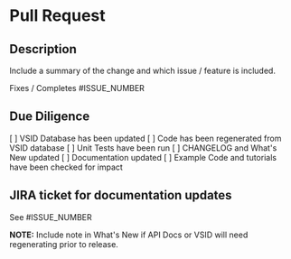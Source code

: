 # Pull Request

## Description

Include a summary of the change and which issue / feature is included.

Fixes / Completes #ISSUE_NUMBER

## Due Diligence

[ ] VSID Database has been updated
[ ] Code has been regenerated from VSID database
[ ] Unit Tests have been run
[ ] CHANGELOG and What's New updated
[ ] Documentation updated
[ ] Example Code and tutorials have been checked for impact

## JIRA ticket for documentation updates

See #ISSUE_NUMBER

**NOTE:** Include note in What's New if API Docs or VSID will need regenerating prior to release.